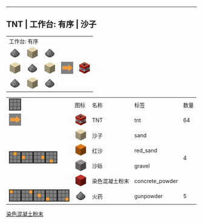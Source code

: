 ---
<!-- tnt__from__crafting_shaped__use__sand.md -->

<!-- zh_cn -->

## TNT | 工作台: 有序 | 沙子

<table>
	<tablebody>
		<tr>
			<td colspan="5">工作台: 有序</td>
		</tr>
		<tr>
			<td><img src="mc_icon/misc/gunpowder.png"></td>
			<td><img src="mc_icon/buildingBlocks/sand.png"></td>
			<td><img src="mc_icon/misc/gunpowder.png"></td>
			<td colspan="2"></td>
		</tr>
		<tr>
			<td><img src="mc_icon/buildingBlocks/sand.png"></td>
			<td><img src="mc_icon/misc/gunpowder.png"></td>
			<td><img src="mc_icon/buildingBlocks/sand.png"></td>
			<td><img src="mc_icon/recipes/arrow.png"></td>
			<td><img src="mc_icon/redstone/tnt.png"></td>
		</tr>
		<tr>
			<td><img src="mc_icon/misc/gunpowder.png"></td>
			<td><img src="mc_icon/buildingBlocks/sand.png"></td>
			<td><img src="mc_icon/misc/gunpowder.png"></td>
			<td colspan="2"></td>
		</tr>
	</tablebody>
</table>
<table>
	<tablebody>
		<tr>
			<td><img src="mc_icon/recipes/tile.png"></td>
			<td>图标</td>
			<td>名称</td>
			<td>标签</td>
			<td>数量</td>
		</tr>
		<tr>
			<td><img src="mc_icon/recipes/arrow.png"></td>
			<td><img src="mc_icon/redstone/tnt.png"></td>
			<td>TNT</td>
			<td>tnt</td>
			<td>64</td>
		</tr>
		<tr>
			<td rowspan="4"><img src="mc_icon/recipes/02.png"><img src="mc_icon/recipes/04.png"><img src="mc_icon/recipes/06.png"><img src="mc_icon/recipes/08.png"></td>
			<td><img src="mc_icon/buildingBlocks/sand.png"></td>
			<td>沙子</td>
			<td>sand</td>
			<td rowspan="4">4</td>
		</tr>
		<tr>
			<td><img src="mc_icon/buildingBlocks/red_sand.png"></td>
			<td>红沙</td>
			<td>red_sand</td>
		</tr>
		<tr>
			<td><img src="mc_icon/buildingBlocks/gravel.png"></td>
			<td>沙砾</td>
			<td>gravel</td>
		</tr>
		<tr>
			<td><img src="mc_icon/buildingBlocks/concrete_powder/red_concrete_powder.png"></td>
			<td><a>染色混凝土粉末</a></td>
			<td><a>concrete_powder</a></td>
		</tr>
		<tr>
			<td><img src="mc_icon/recipes/01.png"><img src="mc_icon/recipes/03.png"><img src="mc_icon/recipes/05.png"><img src="mc_icon/recipes/07.png"><img src="mc_icon/recipes/09.png"></td>
			<td><img src="mc_icon/misc/gunpowder.png"></td>
			<td>火药</td>
			<td>gunpowder</td>
			<td>5</td>
		</tr>
	</tablebody>
</table>


[染色混凝土粉末](../../../zh_cn/tags/tag__concrete_powder.md)

